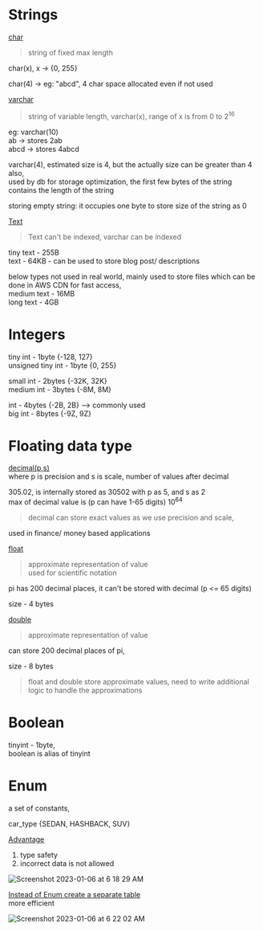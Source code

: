 # Strings

<ins>char</ins>  
> string of fixed max length

char(x), x -> {0, 255}

char(4) -> eg: "abcd", 4 char space allocated even if not used      

<ins>varchar</ins>  
> string of variable length, varchar(x), range of x is from 0 to 2<sup>16</sup>  

eg: varchar(10)       
ab -> stores 2ab    
abcd -> stores 4abcd    

varchar(4), estimated size is 4, but the actually size can be greater than 4 also,  
used by db for storage optimization, the first few bytes of the string contains the length of the string  

storing empty string: it occupies one byte to store size of the string as 0  

<ins>Text</ins>  
> Text can't be indexed, varchar can be indexed   

tiny text - 255B   
text - 64KB - can be used to store blog post/ descriptions    

below types not used in real world, mainly used to store files which can be done in AWS CDN for fast access,           
medium text - 16MB  
long text - 4GB  

# Integers 

tiny int - 1byte {-128, 127}  
unsigned tiny int - 1byte {0, 255}      

small int - 2bytes {-32K, 32K}  
medium int - 3bytes {-8M, 8M}     

int - 4bytes {-2B, 2B} --> commonly used  
big int - 8bytes {-9Z, 9Z}  

# Floating data type
<ins>decimal(p,s)</ins>     
where p is precision and s is scale, number of values after decimal  

305.02, is internally stored as 30502 with p as 5, and s as 2  
max of decimal value is (p can have 1-65 digits) 10<sup>64</sup>  

> decimal can store exact values as we use precision and scale, 

used in finance/ money based applications   

<ins>float</ins>    
> approximate representation of value   
> used for scientific notation    

pi has 200 decimal places, it can't be stored with decimal (p <= 65 digits)   

size - 4 bytes

<ins>double</ins>   
> approximate representation of value   

can store 200 decimal places of pi, 

size - 8 bytes  

> float and double store approximate values, need to write additional logic to handle the approximations

# Boolean    
tinyint - 1byte,      
boolean is alias of tinyint     

# Enum    
a set of constants, 

car_type {SEDAN, HASHBACK, SUV}

<ins>Advantage</ins>    
1. type safety
2. incorrect data is not allowed


![Screenshot 2023-01-06 at 6 18 29 AM](https://user-images.githubusercontent.com/16437905/210907324-1fccbd82-30dd-4010-a063-14b141da6319.png)

<ins>Instead of Enum create a separate table</ins>    
more efficient 

![Screenshot 2023-01-06 at 6 22 02 AM](https://user-images.githubusercontent.com/16437905/210907629-9b5a3e38-550a-499d-9aa0-ba54d803533b.png)
